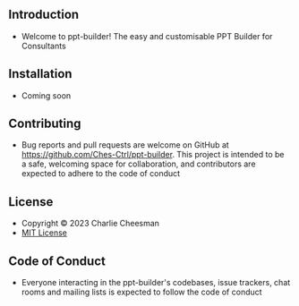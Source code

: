 ## Introduction
* Welcome to ppt-builder! The easy and customisable PPT Builder for Consultants

## Installation
* Coming soon

## Contributing
* Bug reports and pull requests are welcome on GitHub at https://github.com/Ches-Ctrl/ppt-builder. This project is intended to be a safe, welcoming space for collaboration, and contributors are expected to adhere to the code of conduct

## License
* Copyright © 2023 Charlie Cheesman
* [MIT License](https://github.com/Ches-Ctrl/ppt-builder/blob/master/LICENSE)

## Code of Conduct
* Everyone interacting in the ppt-builder's codebases, issue trackers, chat rooms and mailing lists is expected to follow the code of conduct
